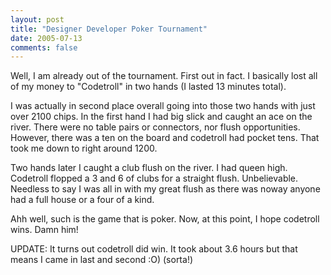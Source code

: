 ```yaml
---
layout: post
title: "Designer Developer Poker Tournament"
date: 2005-07-13
comments: false
---
```

Well, I am already out of the tournament. First out in fact. I basically lost
all of my money to "Codetroll" in two hands (I lasted 13 minutes total).  
  
I was actually in second place overall going into those two hands with just
over 2100 chips. In the first hand I had big slick and caught an ace on the
river. There were no table pairs or connectors, nor flush opportunities.
However, there was a ten on the board and codetroll had pocket tens. That took
me down to right around 1200.  
  
Two hands later I caught a club flush on the river. I had queen high.
Codetroll flopped a 3 and 6 of clubs for a straight flush. Unbelievable.
Needless to say I was all in with my great flush as there was noway anyone had
a full house or a four of a kind.  
  
Ahh well, such is the game that is poker. Now, at this point, I hope codetroll
wins. Damn him!  
  
UPDATE: It turns out codetroll did win. It took about 3.6 hours but that means
I came in last and second :O) (sorta!)


